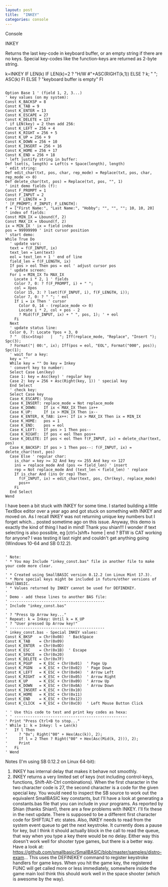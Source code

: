 ```yaml
---
layout: post
title:  "INKEY"
categories: console
---
```

Console

INKEY

Returns the last key-code in keyboard buffer, or an empty string if there are no keys. Special key-codes like the function-keys are returned as 2-byte string.


k=INKEY
IF LEN(k)
  IF LEN(k)=2
    ? "H/W #"+ASC(RIGHT(k,1))
  ELSE
    ? k; " "; ASC(k)
  FI
ELSE
  ? "keyboard buffer is empty"
FI

```

Option Base 1 ' (field 1, 2, 3...)
' key values (on my system):
Const K_BACKSP = 8
Const K_TAB = 9
Const K_ENTER = 13
Const K_ESCAPE = 27
Const K_DELETE = 127
' if LEN(key) = 2 then add 256:
Const K_LEFT = 256 + 4
Const K_RIGHT = 256 + 5
Const K_UP = 256 + 9
Const K_DOWN = 256 + 10
Const K_INSERT = 256 + 16
Const K_HOME = 256 + 17
Const K_END = 256 + 18
' left justify string in buffer:
Def lset(s, length) = Left(s + Space(length), length)
' edit string:
Def edit_char(txt, pos, char, rep_mode) = Replace(txt, pos, char, rep_mode <> 0)
Def delete_char(txt, pos) = Replace(txt, pos, "", 1)
' init demo fields (f):
Const F_PROMPT = 1
Const F_INPUT = 2
Const F_LENGTH = 3
' [F_PROMPT; F_INPUT; F_LENGTH]:
f = ["First Name:", "Last Name:", "Hobby"; "", "", ""; 10, 10, 20]
' index of fields:
Const MIN_IX = Lbound(f, 2)
Const MAX_IX = Ubound(f, 2)
ix = MIN_IX ' ix = field index
pos = 99999999 ' init cursor position
' start demo:
While True Do
  ' update vars:
  text = f(F_INPUT, ix)
  text_len = Len(text)
  eol = text_len + 1 ' end of line
  field_len = f(F_LENGTH, ix)
  If pos > eol Then pos = eol ' adjust cursor pos
  ' update screen:
  For i = MIN_IX To MAX_IX
    Locate i * 2, 1 ' fields
    Color 7, 0: ? f(F_PROMPT, i) + " ";
    col = Xpos
    Color 15, 3: ? lset(f(F_INPUT, i), f(F_LENGTH, i));
    Color 7, 0: ? " "; ' eol
    If i = ix Then ' cursor
      Color 0, 14 - (replace_mode <> 0)
      Locate i * 2, col + pos - 2
      ? Mid(f(F_INPUT, ix) + " ", pos, 1); ' + eol
    Fi
  Next
  ' update status line:
  Color 0, 7: Locate Ypos + 3, 0
  ? "  (Esc=Stop)   |   "; Iff(replace_mode, "Replace", "Insert "); Spc(3);
  ? Format("| 00:", ix); Iff(pos = eol, "EOL", Format("000", pos)); Spc(1);
  ' wait for a key:
  key = ""
  While key = "" Do key = Inkey
  ' convert key to number:
  Select Case Len(key)
  Case 1: key = Asc(key) ' regular key
  Case 2: key = 256 + Asc(Right(key, 1)) ' special key
  End Select
  ' check key:
  Select Case key
  Case K_ESCAPE: Stop
  Case K_INSERT: replace_mode = Not replace_mode
  Case K_DOWN:   If ix < MAX_IX Then ix++
  Case K_UP:     If ix > MIN_IX Then ix--
  Case K_ENTER, K_TAB: ix++: If ix > MAX_IX Then ix = MIN_IX
  Case K_HOME:   pos = 1
  Case K_END:    pos = eol
  Case K_LEFT:   If pos > 1 Then pos--
  Case K_RIGHT:  If pos < eol Then pos++
  Case K_DELETE: If pos < eol Then f(F_INPUT, ix) = delete_char(text, pos)
  Case K_BACKSP: If pos > 1 Then pos--: f(F_INPUT, ix) = delete_char(text, pos)
  Case Else ' regular char:
    is_char = key >= 32 And key <= 255 And key <> 127
    ins = replace_mode And (pos <= field_len) ' insert
    rep = Not replace_mode And (text_len < field_len) ' replace
    If is_char And (ins Or rep) Then
      f(F_INPUT, ix) = edit_char(text, pos, Chr(key), replace_mode)
      pos++
    Fi
  End Select
Wend

```

I have been a bit stuck with INKEY for some time. I started building a little TextBox editor over a year ago and got stuck on something with INKEY and moved on. As I recall INKEY was not returning unique key numbers but I forget which... posted sometime ago on this issue.
Anyway, this demo is exactly the kind of thing I had in mind! Thank you shian!!!
I wonder if text selecting is also possible, eg [ctrl+]shft+ home | end ?
BTW is CAT working for anyone? I was testing it last night and couldn't get anything going (Windows 10-64 and SB 0.12.2).
```

' Note:
' * You may Include "inkey_const.bas" file in another file to make your code more clear.
'
' * Created using SmallBASIC version 0.12.2 (on Linux Mint 17.3).
' * More special keys might be included in future/other versions of SmallBASIC.
' * Values returned by INKEY cannot be used for DEFINEKEY.
' 
' Demo - add these lines to another BAS file:
' ------------------------------------------
' Include "inkey_const.bas" 
'
' ? "Press Up Arrow key..."
' Repeat: k = Inkey: Until k = K_UP
' ? "User pressed Up Arrow key!"
' ------------------------------------------
' inkey_const.bas - Special INKEY values:
Const K_BKSP   = Chr(0x08)  ' BackSpace
Const K_TAB    = Chr(0x09)
Const K_ENTER  = Chr(0x0D)
Const K_ESC    = Chr(0x1B)  ' Escape
Const K_SPACE  = Chr(0x20)
Const K_DELETE = Chr(0x7F)
Const K_PGUP   = K_ESC + Chr(0x01)  ' Page Up
Const K_PGDN   = K_ESC + Chr(0x02)  ' Page Down
Const K_LEFT   = K_ESC + Chr(0x04)  ' Arrow Left
Const K_RIGHT  = K_ESC + Chr(0x05)  ' Arrow Right
Const K_UP     = K_ESC + Chr(0x09)  ' Arrow Up
Const K_DOWN   = K_ESC + Chr(0x0A)  ' Arrow Down
Const K_INSERT = K_ESC + Chr(0x10)
Const K_HOME   = K_ESC + Chr(0x11)
Const K_END    = K_ESC + Chr(0x12)
Const K_CLICK  = K_ESC + Chr(0xC0)  ' Left Mouse Button Click

' ' Use this code to test and print key codes as hexa:
' ' --------------------------------------------------
' Print "Press Ctrl+B to stop..."
' While 1: k = Inkey: l = Len(k)
'   If l Then
'     ? "0x"; Right("00" + Hex(Asc(k)), 2);
'     If l = 2 Then ? Right("00" + Hex(Asc(Mid(k, 2))), 2);
'     Print
'   Fi
' Wend

```

Notes (I'm using SB 0.12.2 on Linux 64-bit):
1. INKEY has internal delay that makes it behave not smoothly.
2. INKEY returns a very limited set of keys (not including control-keys, functions, Shift-Alt-Ctrl combinations).
When the first character in the two character code is 27, the second character is a code for the given special key. You would need to inspect the SB source to work out the equivalent SmallBASIC key constants, but I'll have a look at generating a constants.bas file that you can include in your programs.
As reported by Shian (thanks Shian!), there are a few problems with INKEY. I'll fix these in the next update. There is supposed to be a different first character code for SHIFT/ALT etc states.
Also, INKEY needs to read from the system event queue to get the next keystroke. It currently does a pause for key, but I think it should actually block in the call to read the queue, that way when you type a key there would be no delay. Either way this doesn't work well for shooter type games, but there is a better way. Have a look at:
https://github.com/smallbasic/SmallBASIC/blob/master/samples/distro-exam...
This uses the DEFINEKEY command to register keystroke handlers for game keys. When you hit the game key, the registered FUNC will get called more or less immediately, somewhere inside the game main looI think this should work well in the space shooter (which is awesome by the way).
